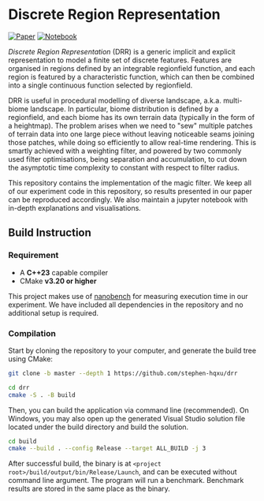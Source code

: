 # Discrete Region Representation

[![Paper](https://img.shields.io/badge/Paper-cornflowerblue?style=for-the-badge)](https://www.computer.org/csdl/journal/tg)
[![Notebook](https://img.shields.io/badge/Notebook-cornflowerblue?style=for-the-badge)](https://github.com/stephen-hqxu/drr/blob/master/Documentation/drr.ipynb)

*Discrete Region Representation* (DRR) is a generic implicit and explicit representation to model a finite set of discrete features. Features are organised in regions defined by an integrable regionfield function, and each region is featured by a characteristic function, which can then be combined into a single continuous function selected by regionfield.

DRR is useful in procedural modelling of diverse landscape, a.k.a. multi-biome landscape. In particular, biome distribution is defined by a regionfield, and each biome has its own terrain data (typically in the form of a heightmap). The problem arises when we need to "sew" multiple patches of terrain data into one large piece without leaving noticeable seams joining those patches, while doing so efficiently to allow real-time rendering. This is smartly achieved with a weighting filter, and powered by two commonly used filter optimisations, being separation and accumulation, to cut down the asymptotic time complexity to constant with respect to filter radius.

This repository contains the implementation of the magic filter. We keep all of our experiment code in this repository, so results presented in our paper can be reproduced accordingly. We also maintain a jupyter notebook with in-depth explanations and visualisations.

## Build Instruction

### Requirement

- A **C++23** capable compiler
- CMake **v3.20 or higher**

This project makes use of [nanobench](https://github.com/martinus/nanobench/tree/v4.3.11) for measuring execution time in our experiment. We have included all dependencies in the repository and no additional setup is required.

### Compilation

Start by cloning the repository to your computer, and generate the build tree using CMake:

```sh
git clone -b master --depth 1 https://github.com/stephen-hqxu/drr

cd drr
cmake -S . -B build
```

Then, you can build the application via command line (recommended). On Windows, you may also open up the generated Visual Studio solution file located under the build directory and build the solution.

```sh
cd build
cmake --build . --config Release --target ALL_BUILD -j 3
```

After successful build, the binary is at `<project root>/build/output/bin/Release/Launch`, and can be executed without command line argument. The program will run a benchmark. Benchmark results are stored in the same place as the binary.